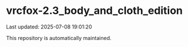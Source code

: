 # vrcfox-2.3_body_and_cloth_edition

Last updated: 2025-07-08 19:01:20

This repository is automatically maintained.
